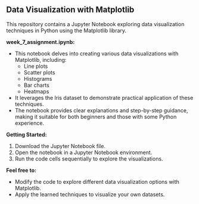 ## Data Visualization with Matplotlib

This repository contains a Jupyter Notebook exploring data visualization techniques in Python using the Matplotlib library.

**week_7_assignment.ipynb:**

* This notebook delves into creating various data visualizations with Matplotlib, including:
    * Line plots
    * Scatter plots
    * Histograms
    * Bar charts
    * Heatmaps
* It leverages the Iris dataset to demonstrate practical application of these techniques.
* The notebook provides clear explanations and step-by-step guidance, making it suitable for both beginners and those with some Python experience.

**Getting Started:**

1. Download the Jupyter Notebook file.
2. Open the notebook in a Jupyter Notebook environment.
3. Run the code cells sequentially to explore the visualizations.

**Feel free to:**

* Modify the code to explore different data visualization options with Matplotlib.
* Apply the learned techniques to visualize your own datasets.
